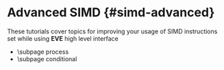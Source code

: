 Advanced SIMD   {#simd-advanced}
=============

These tutorials cover topics for improving your usage of SIMD instructions set while using **EVE**
high level interface

- \subpage process
- \subpage conditional